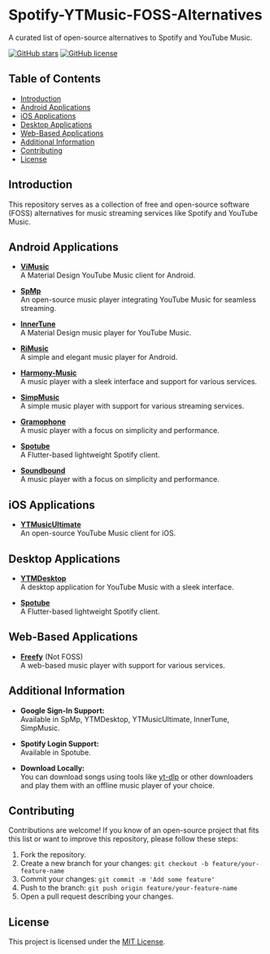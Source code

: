 # Spotify-YTMusic-FOSS-Alternatives

A curated list of open-source alternatives to Spotify and YouTube Music.

[![GitHub stars](https://img.shields.io/github/stars/RohithPai07/Spotify-YTMusic-FOSS-Alternatives?style=social)](https://github.com/RohithPai07/Spotify-YTMusic-FOSS-Alternatives/stargazers)
[![GitHub license](https://img.shields.io/github/license/RohithPai07/Spotify-YTMusic-FOSS-Alternatives)](https://github.com/RohithPai07/Spotify-YTMusic-FOSS-Alternatives/blob/main/LICENSE)

## Table of Contents
- [Introduction](#introduction)
- [Android Applications](#android-applications)
- [iOS Applications](#ios-applications)
- [Desktop Applications](#desktop-applications)
- [Web-Based Applications](#web-based-applications)
- [Additional Information](#additional-information)
- [Contributing](#contributing)
- [License](#license)

## Introduction

This repository serves as a collection of free and open-source software (FOSS) alternatives for music streaming services like Spotify and YouTube Music.

## Android Applications

- **[ViMusic](https://github.com/vfsfitvnm/ViMusic)**  
  A Material Design YouTube Music client for Android.

- **[SpMp](https://github.com/toasterofbread/spmp)**  
  An open-source music player integrating YouTube Music for seamless streaming.

- **[InnerTune](https://github.com/z-huang/InnerTune)**  
  A Material Design music player for YouTube Music.

- **[RiMusic](https://github.com/fast4x/RiMusic)**  
  A simple and elegant music player for Android.

- **[Harmony-Music](https://github.com/anandnet/Harmony-Music)**  
  A music player with a sleek interface and support for various services.

- **[SimpMusic](https://github.com/maxrave-dev/SimpMusic)**  
  A simple music player with support for various streaming services.

- **[Gramophone](https://github.com/Akanetan/Gramophone)**  
  A music player with a focus on simplicity and performance.

- **[Spotube](https://github.com/KRTirtho/spotube)**  
  A Flutter-based lightweight Spotify client.

- **[Soundbound](https://github.com/Shabinder/Soundbound)**  
  A music player with a focus on simplicity and performance.

## iOS Applications

- **[YTMusicUltimate](https://github.com/dayanch96/YTMusicUltimate)**  
  An open-source YouTube Music client for iOS.

## Desktop Applications

- **[YTMDesktop](https://github.com/ytmdesktop/ytmdesktop)**  
  A desktop application for YouTube Music with a sleek interface.

- **[Spotube](https://github.com/KRTirtho/spotube)**  
  A Flutter-based lightweight Spotify client.

## Web-Based Applications

- **[Freefy](https://freefy.app)** (Not FOSS)  
  A web-based music player with support for various services.

## Additional Information

- **Google Sign-In Support:**  
  Available in SpMp, YTMDesktop, YTMusicUltimate, InnerTune, SimpMusic.

- **Spotify Login Support:**  
  Available in Spotube.

- **Download Locally:**  
  You can download songs using tools like [yt-dlp](https://github.com/yt-dlp/yt-dlp) or other downloaders and play them with an offline music player of your choice.

## Contributing

Contributions are welcome! If you know of an open-source project that fits this list or want to improve this repository, please follow these steps:

1. Fork the repository.
2. Create a new branch for your changes: `git checkout -b feature/your-feature-name`
3. Commit your changes: `git commit -m 'Add some feature'`
4. Push to the branch: `git push origin feature/your-feature-name`
5. Open a pull request describing your changes.

## License

This project is licensed under the [MIT License](LICENSE).
